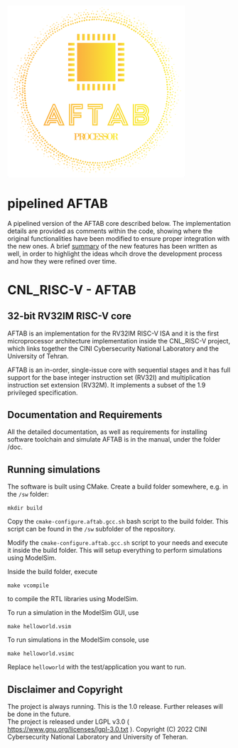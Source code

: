 <img src="logo.png" style="color:#ffffff" width="400px" />

# pipelined AFTAB

A pipelined version of the AFTAB core described below. The implementation details are provided as comments within the
code, showing where the original functionalities have been modified to ensure proper integration with the new ones.
A brief [summary](AFTAB/modifications.txt) of the new features has been written as well, in order to highlight the ideas
whcih drove the development process and how they were refined over time.

# CNL_RISC-V - AFTAB
## 32-bit RV32IM RISC-V core 

AFTAB is an implementation for the RV32IM RISC-V ISA and it is the first microprocessor 
architecture implementation inside the CNL_RISC-V project, which links together the 
CINI Cybersecurity National Laboratory and the University of Tehran.

AFTAB is an in-order, single-issue core with sequential stages and it has
full support for the base integer instruction set (RV32I) and multiplication instruction set
extension (RV32M). 
It implements a subset of the 1.9 privileged specification.

## Documentation and Requirements

All the detailed documentation, as well as requirements for installing software toolchain and 
simulate AFTAB is in the manual, under the folder /doc.

## Running simulations

The software is built using CMake.
Create a build folder somewhere, e.g. in the `/sw` folder:

    mkdir build

Copy the `cmake-configure.aftab.gcc.sh` bash script to the build folder.
This script can be found in the `/sw` subfolder of the repository.

Modify the `cmake-configure.aftab.gcc.sh` script to your needs and execute it inside the build folder.
This will setup everything to perform simulations using ModelSim.

Inside the build folder, execute

    make vcompile

to compile the RTL libraries using ModelSim.

To run a simulation in the ModelSim GUI, use

    make helloworld.vsim

To run simulations in the ModelSim console, use

    make helloworld.vsimc

Replace `helloworld` with the test/application you want to run.

## Disclaimer and Copyright

The project is always running. This is the 1.0 release. Further releases will be done in the future.  
The project is released under LGPL v3.0 ( https://www.gnu.org/licenses/lgpl-3.0.txt ).
Copyright (C) 2022 CINI Cybersecurity National Laboratory and University of Teheran.
